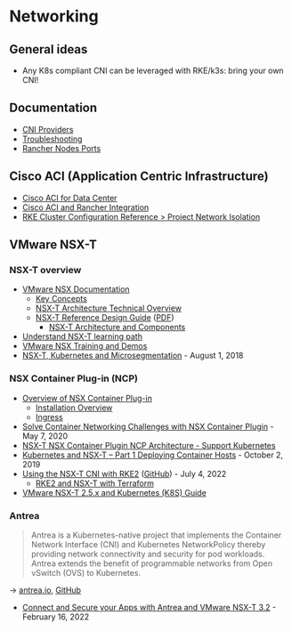 # Networking

## General ideas

* Any K8s compliant CNI can be leveraged with RKE/k3s: bring your own CNI!

## Documentation

* [CNI Providers](https://rancher.com/docs/rancher/v2.6/en/faq/networking/cni-providers/)
* [Troubleshooting](https://rancher.com/docs/rancher/v2.6/en/troubleshooting/networking/)
* [Rancher Nodes Ports](https://rancher.com/docs/rancher/v2.6/en/installation/requirements/ports/)

## Cisco ACI (Application Centric Infrastructure)

* [Cisco ACI for Data Center](https://www.cisco.com/c/en/us/solutions/data-center-virtualization/application-centric-infrastructure/index.html)
* [Cisco ACI and Rancher Integration](https://www.cisco.com/c/en/us/td/docs/dcn/aci/containers/cisco-aci-and-rancher-integration.html)
* [RKE Cluster Configuration Reference > Project Network Isolation](https://rancher.com/docs/rancher/v2.6/en/cluster-admin/editing-clusters/rke-config-reference/#project-network-isolation)

## VMware NSX-T

### NSX-T overview

* [VMware NSX Documentation](https://docs.vmware.com/en/VMware-NSX/index.html)
  * [Key Concepts](https://docs.vmware.com/en/VMware-NSX-T-Data-Center/3.2/installation/GUID-A1BBC650-CCE3-4AC3-A774-92B195183492.html)
  * [NSX-T Architecture Technical Overview](https://nsx.techzone.vmware.com/resource/vmware-nsx-t-architecture-technical-overview)
  * [NSX-T Reference Design Guide](https://nsx.techzone.vmware.com/resource/nsx-t-reference-design-guide-3-0) ([PDF](https://communities.vmware.com/t5/VMware-NSX-Documents/VMware-NSX-T-Reference-Design/ta-p/2778093))
    * [NSX-T Architecture and Components](https://nsx.techzone.vmware.com/sites/default/files/imported-images/node_2501/NSX-T-Reference-Design-Guide-3-0/NSX-T-Reference-Design-Guide-3-0.007.png)
* [Understand NSX-T learning path](https://nsx.techzone.vmware.com/understand-nsx-t)
* [VMware NSX Training and Demos](https://www.youtube.com/playlist?list=PLdYldEmmLm2nBcfxkp-wzE4SCohw2ynD3)
* [NSX-T, Kubernetes and Microsegmentation](https://www.virtualthoughts.co.uk/2018/08/01/nsx-t-kubernetes-and-microsegmentation/) - August 1, 2018

### NSX Container Plug-in (NCP)

* [Overview of NSX Container Plug-in](https://docs.vmware.com/en/VMware-NSX-T-Data-Center/3.2/ncp-kubernetes/GUID-52A92986-0FDF-43A5-A7BB-C037889F7559.html)
  * [Installation Overview](https://docs.vmware.com/en/VMware-NSX-T-Data-Center/3.2/ncp-kubernetes/GUID-22D54FC5-4B06-4FE1-86A9-96A953FA15B9.html)
  * [Ingress](https://docs.vmware.com/en/VMware-NSX-T-Data-Center/3.2/ncp-kubernetes/GUID-E03D6EE5-9C6C-457F-AD81-25CF2056F4D8.html)
* [Solve Container Networking Challenges with NSX Container Plugin](https://blogs.vmware.com/networkvirtualization/2020/05/nsx-container-plugin.html/) - May 7, 2020
* [NSX-T NSX Container Plugin NCP Architecture - Support Kubernetes](https://www.youtube.com/watch?v=DPlr7K2eEow)
* [Kubernetes and NSX-T – Part 1 Deploying Container Hosts](https://vnuggets.com/2019/10/02/kubernetes-and-nsx-t-part1-deploying-container-hosts/) - October 2, 2019
* [Using the NSX-T CNI with RKE2](https://www.virtualthoughts.co.uk/2022/07/04/using-the-nsx-t-cni-with-rke2/) ([GitHub](https://github.com/David-VTUK/rke2-nsxt)) - July 4, 2022
  * [RKE2 and NSX-T with Terraform](https://github.com/David-VTUK/rke2-nsxt-terraform)
* [VMware NSX-T 2.5.x and Kubernetes (K8S) Guide](https://github.com/dumlutimuralp/k8s-with-nsx-t-2.5.x)

### Antrea

> Antrea is a Kubernetes-native project that implements the Container Network Interface (CNI) and Kubernetes NetworkPolicy thereby providing network connectivity and security for pod workloads. Antrea extends the benefit of programmable networks from Open vSwitch (OVS) to Kubernetes.

→ [antrea.io](https://antrea.io/), [GitHub](https://github.com/antrea-io/antrea)

* [Connect and Secure your Apps with Antrea and VMware NSX-T 3.2](https://blogs.vmware.com/networkvirtualization/2022/02/connect-and-secure-your-apps-with-antrea-and-vmware-nsx-t-3-2.html/) - February 16, 2022
